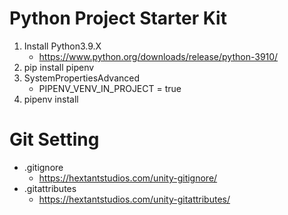 
# Python Project Starter Kit

1. Install Python3.9.X 
    - https://www.python.org/downloads/release/python-3910/
2. pip install pipenv
3. SystemPropertiesAdvanced
    - PIPENV_VENV_IN_PROJECT = true
4. pipenv install




# Git Setting

- .gitignore
    - https://hextantstudios.com/unity-gitignore/
- .gitattributes
    - https://hextantstudios.com/unity-gitattributes/
